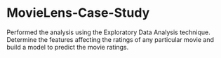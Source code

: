 # MovieLens-Case-Study
Performed the analysis using the Exploratory Data Analysis technique. Determine the features affecting the ratings of any particular movie and build a model to predict the movie ratings.

